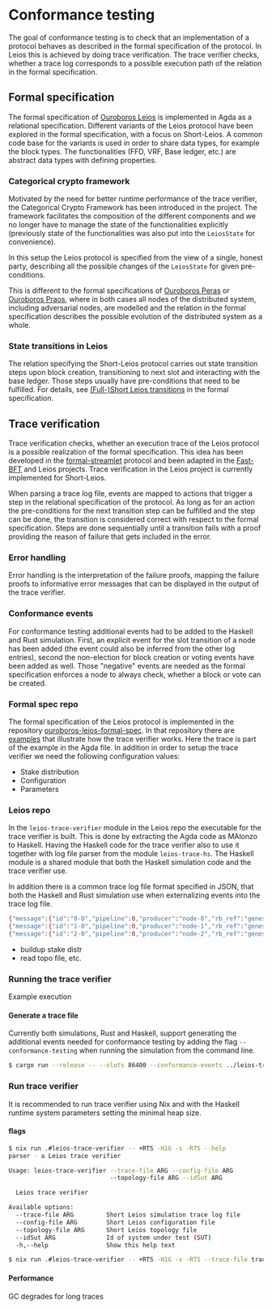 # Conformance testing

The goal of conformance testing is to check that an implementation of a protocol behaves as described in the formal specification of the protocol.
In Leios this is achieved by doing trace verification. The trace verifier checks, whether a trace log corresponds to a possible execution path of the relation in the formal specification.

## Formal specification

The formal specification of [Ouroboros Leios](https://github.com/input-output-hk/ouroboros-leios-formal-spec) is implemented in Agda as a relational specification. Different variants of the Leios protocol have been explored in the formal specification, with a focus on Short-Leios.
A common code base for the variants is used in order to share data types, for example the block types.
The functionalities (FFD, VRF, Base ledger, etc.) are abstract data types with defining properties.

### Categorical crypto framework

Motivated by the need for better runtime performance of the trace verifier, the Categorical Crypto Framework has been introduced in the project. The framework facilitates the composition of the different components and we no longer have to manage the state of the functionalities explicitly (previously state of the functionalities was also put into the `LeiosState` for convenience).

In this setup the Leios protocol is specified from the view of a single, honest party, describing all the possible changes of the `LeiosState` for given pre-conditions.

This is different to the formal specifications of [Ouroboros Peras](https://github.com/input-output-hk/peras-design/blob/main/src/Peras/SmallStep.lagda.md) or [Ouroboros Praos](https://github.com/input-output-hk/ouroboros-praos-formal-spec/blob/main/src/Protocol/Semantics.agda), where in both cases all nodes of the distributed system, including adversarial nodes, are modelled and the relation in the formal specification describes the possible evolution of the distributed system as a whole.

### State transitions in Leios

The relation specifying the Short-Leios protocol carries out state transition steps upon block creation, transitioning to next slot and interacting with the base ledger. Those steps usually have pre-conditions that need to be fulfilled. For details, see [(Full-)Short Leios transitions](https://github.com/input-output-hk/ouroboros-leios-formal-spec/blob/main/formal-spec/Leios/Short.lagda.md#full-short-leios-transitions) in the formal specification.

## Trace verification

Trace verification checks, whether an execution trace of the Leios protocol is a possible realization of the formal specification. This idea has been developed in the [formal-streamlet](https://github.com/input-output-hk/formal-streamlet) protocol and been adapted in the [Fast-BFT](https://github.com/input-output-hk/innovation-fastbft) and Leios projects. Trace verification in the Leios project is currently implemented for Short-Leios.

When parsing a trace log file, events are mapped to actions that trigger a step in the relational specification of the protocol. As long as for an action the pre-conditions for the next transition step can be fulfilled and the step can be done, the transition is considered correct with respect to the formal specification. Steps are done sequentially until a transition fails with a proof providing the reason of failure that gets included in the error.

### Error handling

Error handling is the interpretation of the failure proofs, mapping the failure proofs to informative error messages that can be displayed in the output of the trace verifier.

### Conformance events

For conformance testing additional events had to be added to the Haskell and Rust simulation. First, an explicit event for the slot transition of a node has been added (the event could also be inferred from the other log entries), second the non-election for block creation or voting events have been added as well. Those "negative" events are needed as the formal specification enforces a node to always check, whether a block or vote can be created.

### Formal spec repo

The formal specification of the Leios protocol is implemented in the repository [ouroboros-leios-formal-spec](https://github.com/input-output-hk/ouroboros-leios-formal-spec).
In that repository there are [examples](https://github.com/input-output-hk/ouroboros-leios-formal-spec/blob/main/formal-spec/Leios/Short/Trace/Verifier/Test.lagda.md) that illustrate how the trace verifier works. Here the trace is part of the example in the Agda file. In addition in order to setup the trace verifier we need the following configuration values:

* Stake distribution
* Configuration
* Parameters

### Leios repo

In the `leios-trace-verifier` module in the Leios repo the executable for the trace verifier is built. This is done by extracting the Agda code as MAlonzo to Haskell. Having the Haskell code for the trace verifier also to use it together with log file parser from the module `leios-trace-hs`. The Haskell module is a shared module that both the Haskell simulation code and the trace verifier use.

In addition there is a common trace log file format specified in JSON, that both the Haskell and Rust simulation use when externalizing events into the trace log file.

```bash
{"message":{"id":"0-0","pipeline":0,"producer":"node-0","rb_ref":"genesis","size_bytes":98608,"slot":0,"tx_payload_bytes":98304,"type":"IBGenerated"},"time_s":0.13}
{"message":{"id":"1-0","pipeline":0,"producer":"node-1","rb_ref":"genesis","size_bytes":98608,"slot":0,"tx_payload_bytes":98304,"type":"IBGenerated"},"time_s":0.13}
{"message":{"id":"2-0","pipeline":0,"producer":"node-2","rb_ref":"genesis","size_bytes":98608,"slot":0,"tx_payload_bytes":98304,"type":"IBGenerated"},"time_s":0.13}
```

* buildup stake distr
* read topo file, etc.

### Running the trace verifier

Example execution

#### Generate a trace file

Currently both simulations, Rust and Haskell, support generating the additional events needed for conformance testing by adding the flag `--conformance-testing` when running the simulation from the command line.

```bash
$ cargo run --release -- --slots 86400 --conformance-events ../leios-trace-verifier/examples/topology.yaml ../sim-rs.out
```

### Run trace verifier

It is recommended to run trace verifier using Nix and with the Haskell runtime system parameters setting the minimal heap size.

#### flags

```bash
$ nix run .#leios-trace-verifier -- +RTS -H1G -s -RTS --help
parser - a Leios trace verifier

Usage: leios-trace-verifier --trace-file ARG --config-file ARG
                            --topology-file ARG --idSut ARG

  Leios trace verifier

Available options:
  --trace-file ARG         Short Leios simulation trace log file
  --config-file ARG        Short Leios configuration file
  --topology-file ARG      Short Leios topology file
  --idSut ARG              Id of system under test (SUT)
  -h,--help                Show this help text
```

```bash
$ nix run .#leios-trace-verifier -- +RTS -H1G -s -RTS --trace-file trace.log --config-file data/simulation/config.default.yaml --topology-file leios-trace-verifier/examples/topology.yaml --idSut 0
```

#### Performance

GC degrades for long traces
